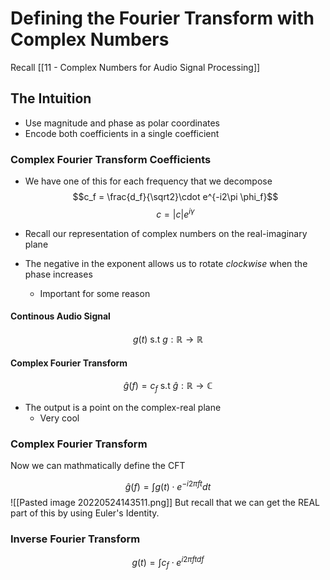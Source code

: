 # Defining the Fourier Transform with Complex Numbers

Recall [[11 - Complex Numbers for Audio Signal Processing]]

## The Intuition
- Use magnitude and phase as polar coordinates
- Encode both coefficients in a single coefficient

### Complex Fourier Transform Coefficients
- We have one of this for each frequency that we decompose
$$c_f = \frac{d_f}{\sqrt2}\cdot e^{-i2\pi \phi_f}$$
$$c = |c|e^{i\gamma}$$

- Recall our representation of complex numbers on the real-imaginary plane
- The negative in the exponent allows us to rotate *clockwise* when the phase increases
	- Important for some reason

#### Continous Audio Signal
$$g(t) \text{ s.t } g: \mathbb{R}\to \mathbb{R}$$
#### Complex Fourier Transform
$$\hat g(f) = c_f \text{ s.t } \hat g : \mathbb{R} \to \mathbb{C}$$

- The output is a point on the complex-real plane
	- Very cool

### Complex Fourier Transform
Now we can mathmatically define the CFT

$$\hat g(f) = \int g(t) \cdot e^{-i2\pi f t} dt$$
![[Pasted image 20220524143511.png]]
 But recall that we can get the REAL part of this by using Euler's Identity.
### Inverse Fourier Transform

$$g(t) = \int c_f \cdot e^{i2\pi ft df}$$